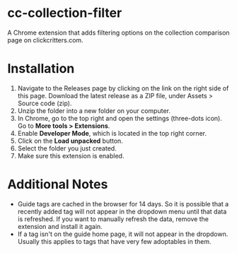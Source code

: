# cc-collection-filter
A Chrome extension that adds filtering options on the collection comparison page on clickcritters.com.
# Installation
1. Navigate to the Releases page by clicking on the link on the right side of this page. Download the latest release as a ZIP file, under Assets > Source code (zip).
2. Unzip the folder into a new folder on your computer.
3. In Chrome, go to the top right and open the settings (three-dots icon). Go to **More tools > Extensions**.
4. Enable **Developer Mode**, which is located in the top right corner.
5. Click on the **Load unpacked** button.
6. Select the folder you just created.
7. Make sure this extension is enabled.

# Additional Notes
* Guide tags are cached in the browser for 14 days. So it is possible that a recently added tag will not appear in the dropdown menu until that data is refreshed. If you want to manually refresh the data, remove the extension and install it again.
* If a tag isn't on the guide home page, it will not appear in the dropdown. Usually this applies to tags that have very few adoptables in them.
